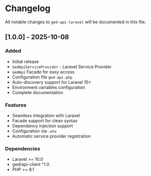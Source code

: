 # Changelog

All notable changes to `ged-api-laravel` will be documented in this file.

## [1.0.0] - 2025-10-08

### Added
- Initial release
- `GedApiServiceProvider` - Laravel Service Provider
- `GedApi` Facade for easy access
- Configuration file `ged-api.php`
- Auto-discovery support for Laravel 10+
- Environment variables configuration
- Complete documentation

### Features
- Seamless integration with Laravel
- Facade support for clean syntax
- Dependency injection support
- Configuration via `.env`
- Automatic service provider registration

### Dependencies
- Laravel >= 10.0
- ged/api-client ^1.0
- PHP >= 8.1

